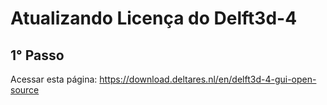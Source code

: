 # Atualizando Licença do Delft3d-4
## 1° Passo

Acessar esta página:
https://download.deltares.nl/en/delft3d-4-gui-open-source


